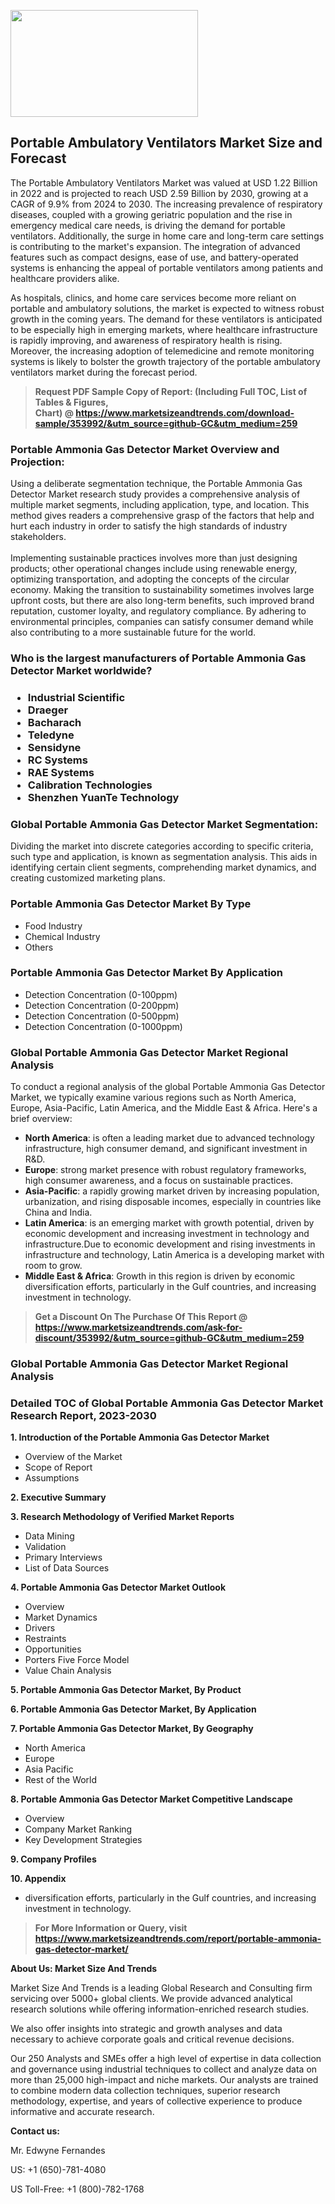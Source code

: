 <p><img class="alignnone size-medium wp-image-20088" src="https://ffe5etoiles.com/wp-content/uploads/2024/12/MST1-300x171.png" alt="" width="300" height="171" /></p><h2>Portable Ambulatory Ventilators Market Size and Forecast</h2><p>The Portable Ambulatory Ventilators Market was valued at USD 1.22 Billion in 2022 and is projected to reach USD 2.59 Billion by 2030, growing at a CAGR of 9.9% from 2024 to 2030. The increasing prevalence of respiratory diseases, coupled with a growing geriatric population and the rise in emergency medical care needs, is driving the demand for portable ventilators. Additionally, the surge in home care and long-term care settings is contributing to the market's expansion. The integration of advanced features such as compact designs, ease of use, and battery-operated systems is enhancing the appeal of portable ventilators among patients and healthcare providers alike.</p><p>As hospitals, clinics, and home care services become more reliant on portable and ambulatory solutions, the market is expected to witness robust growth in the coming years. The demand for these ventilators is anticipated to be especially high in emerging markets, where healthcare infrastructure is rapidly improving, and awareness of respiratory health is rising. Moreover, the increasing adoption of telemedicine and remote monitoring systems is likely to bolster the growth trajectory of the portable ambulatory ventilators market during the forecast period.</p></p><blockquote id="" class=""><strong>Request PDF Sample Copy of Report: (Including Full TOC, List of Tables &amp; Figures, Chart)&nbsp;@&nbsp;<strong><a href="https://www.marketsizeandtrends.com/download-sample/353992/&utm_source=github-GC&utm_medium=259" target="_blank">https://www.marketsizeandtrends.com/download-sample/353992/&utm_source=github-GC&utm_medium=259</a></strong></strong></blockquote><h3 id="" class="">Portable Ammonia Gas Detector Market&nbsp;Overview and Projection:</h3><p id="" class="">Using a deliberate segmentation technique, the Portable Ammonia Gas Detector Market research study provides a comprehensive analysis of multiple market segments, including application, type, and location. This method gives readers a comprehensive grasp of the factors that help and hurt each industry in order to satisfy the high standards of industry stakeholders. <br /> <br />Implementing sustainable practices involves more than just designing products; other operational changes include using renewable energy, optimizing transportation, and adopting the concepts of the circular economy. Making the transition to sustainability sometimes involves large upfront costs, but there are also long-term benefits, such improved brand reputation, customer loyalty, and regulatory compliance. By adhering to environmental principles, companies can satisfy consumer demand while also contributing to a more sustainable future for the world.</p><h3 id="" class="">Who is the largest manufacturers of&nbsp;Portable Ammonia Gas Detector Market worldwide?</h3><h3 class=""><p><ul><li>Industrial Scientific </li><li> Draeger </li><li> Bacharach </li><li> Teledyne </li><li> Sensidyne </li><li> RC Systems </li><li> RAE Systems </li><li> Calibration Technologies </li><li> Shenzhen YuanTe Technology</li></ul></p></h3><h3 id="" class="">Global&nbsp;Portable Ammonia Gas Detector Market Segmentation:</h3><p id="" class="">Dividing the market into discrete categories according to specific criteria, such type and application, is known as segmentation analysis. This aids in identifying certain client segments, comprehending market dynamics, and creating customized marketing plans.</p><h3 id="" class="">Portable Ammonia Gas Detector Market&nbsp;By Type</h3><p><p><ul><li>Food Industry</li><li> Chemical Industry</li><li> Others</p></li></ul></p></p><h3 id="" class="">Portable Ammonia Gas Detector Market&nbsp;By Application</h3><p class=""><p><ul><li>Detection Concentration (0-100ppm)</li><li> Detection Concentration (0-200ppm)</li><li> Detection Concentration (0-500ppm)</li><li> Detection Concentration (0-1000ppm)</li></ul></p></p><h3 id="" class="">Global Portable Ammonia Gas Detector Market Regional Analysis</h3><p id="" class="">To conduct a regional analysis of the global Portable Ammonia Gas Detector Market, we typically examine various regions such as North America, Europe, Asia-Pacific, Latin America, and the Middle East &amp; Africa. Here's a brief overview:</p><ul><li><strong>North America</strong>: is often a leading market due to advanced technology infrastructure, high consumer demand, and significant investment in R&amp;D.</li><li><strong>Europe</strong>: strong market presence with robust regulatory frameworks, high consumer awareness, and a focus on sustainable practices.</li><li><strong>Asia-Pacific</strong>: a rapidly growing market driven by increasing population, urbanization, and rising disposable incomes, especially in countries like China and India.</li><li><strong>Latin America</strong>: is an emerging market with growth potential, driven by economic development and increasing investment in technology and infrastructure.Due to economic development and rising investments in infrastructure and technology, Latin America is a developing market with room to grow.</li><li><strong>Middle East &amp; Africa</strong>: Growth in this region is driven by economic diversification efforts, particularly in the Gulf countries, and increasing investment in technology.</li></ul><blockquote id="" class=""><strong>Get a Discount On The Purchase Of This Report @ <strong><a href="https://www.marketsizeandtrends.com/ask-for-discount/353992/&utm_source=github-GC&utm_medium=259" target="_blank">https://www.marketsizeandtrends.com/ask-for-discount/353992/&utm_source=github-GC&utm_medium=259</a></strong></strong></blockquote><h3 id="" class="">Global Portable Ammonia Gas Detector Market Regional Analysis</h3><h3 id="" class="">Detailed TOC of Global Portable Ammonia Gas Detector Market Research Report, 2023-2030</h3><p id="" class=""><strong>1. Introduction of the Portable Ammonia Gas Detector Market</strong></p><ul><li>Overview of the Market</li><li>Scope of Report</li><li>Assumptions</li></ul><p id="" class=""><strong>2. Executive Summary</strong></p><p id="" class=""><strong>3. Research Methodology of Verified Market Reports</strong></p><ul><li>Data Mining</li><li>Validation</li><li>Primary Interviews</li><li>List of Data Sources</li></ul><p id="" class=""><strong>4. Portable Ammonia Gas Detector Market Outlook</strong></p><ul><li>Overview</li><li>Market Dynamics</li><li>Drivers</li><li>Restraints</li><li>Opportunities</li><li>Porters Five Force Model</li><li>Value Chain Analysis</li></ul><p id="" class=""><strong>5. Portable Ammonia Gas Detector Market, By Product</strong></p><p id="" class=""><strong>6. Portable Ammonia Gas Detector Market, By Application</strong></p><p id="" class=""><strong>7. Portable Ammonia Gas Detector Market, By Geography</strong></p><ul><li>North America</li><li>Europe</li><li>Asia Pacific</li><li>Rest of the World</li></ul><p id="" class=""><strong>8. Portable Ammonia Gas Detector Market Competitive Landscape</strong></p><ul><li>Overview</li><li>Company Market Ranking</li><li>Key Development Strategies</li></ul><p id="" class=""><strong>9. Company Profiles</strong></p><p id="" class=""><strong>10. Appendix</strong></p><ul><li>diversification efforts, particularly in the Gulf countries, and increasing investment in technology.</li></ul><blockquote id="" class=""><strong>For More Information or Query, visit <strong><strong><a href="https://www.marketsizeandtrends.com/report/portable-ammonia-gas-detector-market/" target="_blank">https://www.marketsizeandtrends.com/report/portable-ammonia-gas-detector-market/</a></strong></strong></strong></blockquote><p id="" class=""><strong>About Us: Market Size And Trends</strong></p><p id="" class="">Market Size And Trends is a leading Global Research and Consulting firm servicing over 5000+ global clients. We provide advanced analytical research solutions while offering information-enriched research studies.</p><p id="" class="">We also offer insights into strategic and growth analyses and data necessary to achieve corporate goals and critical revenue decisions.</p><p id="" class="">Our 250 Analysts and SMEs offer a high level of expertise in data collection and governance using industrial techniques to collect and analyze data on more than 25,000 high-impact and niche markets. Our analysts are trained to combine modern data collection techniques, superior research methodology, expertise, and years of collective experience to produce informative and accurate research.</p><p id="" class=""><strong>Contact us:</strong></p><p id="" class="">Mr. Edwyne Fernandes</p><p id="" class="">US: +1 (650)-781-4080</p><p id="" class="">US Toll-Free: +1 (800)-782-1768</p>

